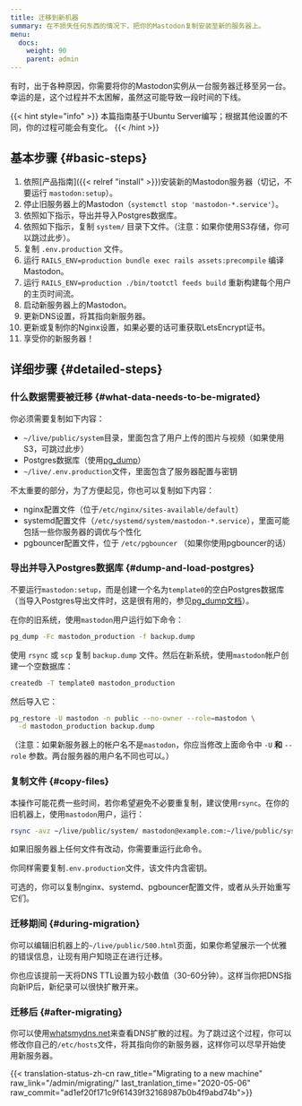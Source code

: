 ```yaml
---
title: 迁移到新机器
summary: 在不损失任何东西的情况下，把你的Mastodon复制安装至新的服务器上。
menu:
  docs:
    weight: 90
    parent: admin
---
```


有时，出于各种原因，你需要将你的Mastodon实例从一台服务器迁移至另一台。幸运的是，这个过程并不太困解，虽然这可能导致一段时间的下线。

{{< hint style="info" >}}
本篇指南基于Ubuntu Server编写；根据其他设置的不同，你的过程可能会有变化。
{{< /hint >}}

## 基本步骤 {#basic-steps}

1. 依照[产品指南]({{< relref "install" >}})安装新的Mastodon服务器（切记，不要运行 `mastodon:setup`）。
2. 停止旧服务器上的Mastodon（`systemctl stop 'mastodon-*.service'`）。
3. 依照如下指示，导出并导入Postgres数据库。
4. 依照如下指示，复制 `system/` 目录下文件。（注意：如果你使用S3存储，你可以跳过此步）。
5. 复制 `.env.production` 文件。
6. 运行 `RAILS_ENV=production bundle exec rails assets:precompile` 编译 Mastodon。
7. 运行 `RAILS_ENV=production ./bin/tootctl feeds build` 重新构建每个用户的主页时间流。
8. 启动新服务器上的Mastodon。
9. 更新DNS设置，将其指向新服务器。
10. 更新或复制你的Nginx设置，如果必要的话可重获取LetsEncrypt证书。
11. 享受你的新服务器！

## 详细步骤 {#detailed-steps}

### 什么数据需要被迁移 {#what-data-needs-to-be-migrated}

你必须需要复制如下内容：

* `~/live/public/system`目录，里面包含了用户上传的图片与视频（如果使用S3，可跳过此步）
* Postgres数据库（使用[pg_dump](https://www.postgresql.org/docs/9.1/static/backup-dump.html)）
* `~/live/.env.production`文件，里面包含了服务器配置与密钥

不太重要的部分，为了方便起见，你也可以复制如下内容：

* nginx配置文件（位于`/etc/nginx/sites-available/default`）
* systemd配置文件（`/etc/systemd/system/mastodon-*.service`），里面可能包括一些你服务器的调优与个性化
* pgbouncer配置文件，位于 `/etc/pgbouncer` （如果你使用pgbouncer的话）

### 导出并导入Postgres数据库 {#dump-and-load-postgres}

不要运行`mastodon:setup`，而是创建一个名为`template0`的空白Postgres数据库（当导入Postgres导出文件时，这是很有用的，参见[pg_dump文档](https://www.postgresql.org/docs/9.1/static/backup-dump.html#BACKUP-DUMP-RESTORE)）。

在你的旧系统，使用`mastodon`用户运行如下命令：

```bash
pg_dump -Fc mastodon_production -f backup.dump
```

使用 `rsync` 或 `scp` 复制 `backup.dump` 文件。然后在新系统，使用`mastodon`帐户创建一个空数据库：

```bash
createdb -T template0 mastodon_production
```

然后导入它：

```bash
pg_restore -U mastodon -n public --no-owner --role=mastodon \
  -d mastodon_production backup.dump
```

（注意：如果新服务器上的帐户名不是`mastodon`，你应当修改上面命令中 `-U` **和** `--role` 参数。两台服务器的用户名不同也可以。）

### 复制文件 {#copy-files}

本操作可能花费一些时间，若你希望避免不必要重复制，建议使用`rsync`。在你的旧机器上，使用`mastodon`用户，运行：

```bash
rsync -avz ~/live/public/system/ mastodon@example.com:~/live/public/system/
```

如果旧服务器上任何文件有改动，你需要重运行此命令。

你同样需要复制`.env.production`文件，该文件内含密钥。

可选的，你可以复制nginx、systemd、pgbouncer配置文件，或者从头开始重写它们。

### 迁移期间 {#during-migration}

你可以编辑旧机器上的`~/live/public/500.html`页面，如果你希望展示一个优雅的错误信息，让现有用户知晓正在进行迁移。

你也应该提前一天将DNS TTL设置为较小数值（30-60分钟）。这样当你把DNS指向新IP后，新纪录可以很快扩散开来。

### 迁移后 {#after-migrating}

你可以使用[whatsmydns.net](https://whatsmydns.net/)来查看DNS扩散的过程。为了跳过这个过程，你可以修改你自己的`/etc/hosts`文件，将其指向你的新服务器，这样你可以尽早开始使用新服务器。

{{< translation-status-zh-cn raw_title="Migrating to a new machine" raw_link="/admin/migrating/" last_tranlation_time="2020-05-06" raw_commit="ad1ef20f171c9f61439f32168987b0b4f9abd74b">}}
